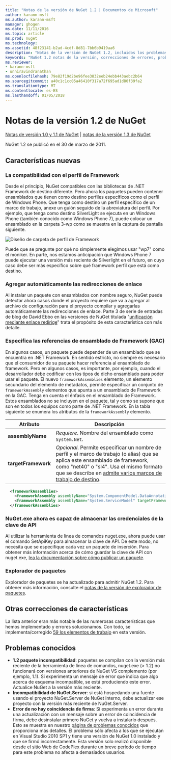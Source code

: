 ```yaml
---
title: "Notas de la versión de NuGet 1.2 | Documentos de Microsoft"
author: karann-msft
ms.author: karann-msft
manager: ghogen
ms.date: 11/11/2016
ms.topic: article
ms.prod: nuget
ms.technology: 
ms.assetid: 48f23141-b2ad-4cdf-8d81-7bb6b9419aa6
description: "Notas de la versión de NuGet 1.2, incluidos los problemas conocidos, correcciones de errores, las funciones agregadas y dcr."
keywords: "NuGet 1.2 notas de la versión, correcciones de errores, problemas, conocidos agregan características, DCR"
ms.reviewer:
- karann-msft
- unniravindranathan
ms.openlocfilehash: 79e82f19d2be96fee3832eeb24ebb443aebc2b64
ms.sourcegitcommit: a40c1c1cc05a46410f317a72f695ad1d80f39fa2
ms.translationtype: MT
ms.contentlocale: es-ES
ms.lasthandoff: 01/05/2018
---
```

# <a name="nuget-12-release-notes"></a>Notas de la versión 1.2 de NuGet

[Notas de versión 1.0 y 1.1 de NuGet](../release-notes/nuget-1.1.md) | [notas de la versión 1.3 de NuGet](../release-notes/nuget-1.3.md)

NuGet 1.2 se publicó en el 30 de marzo de 2011.

## <a name="new-features"></a>Características nuevas

### <a name="framework-profile-support"></a>La compatibilidad con el perfil de Framework

Desde el principio, NuGet compatibles con las bibliotecas de .NET Framework de destino diferente. Pero ahora los paquetes pueden contener ensamblados que tienen como destino perfiles específicos como el perfil de Windows Phone. Que tenga como destino un perfil específico de un marco de trabajo, anexe un guión seguido de la abreviatura del perfil. Por ejemplo, que tenga como destino SilverLight se ejecuta en un Windows Phone (también conocido como Windows Phone 7), puede colocar un ensamblado en la carpeta 3-wp como se muestra en la captura de pantalla siguiente.

![Diseño de carpeta de perfil de Framework](./media/framework-profile-support.png)

Puede que se pregunte por qué no simplemente elegimos usar "wp7" como el moniker. En parte, nos estamos anticipación que Windows Phone 7 puede ejecutar una versión más reciente de Silverlight en el futuro, en cuyo caso debe ser más específico sobre qué framework perfil que está como destino.

### <a name="automatically-add-binding-redirects"></a>Agregar automáticamente las redirecciones de enlace

Al instalar un paquete con ensamblados con nombre seguro, NuGet puede detectar ahora casos donde el proyecto requiere que va a agregar al archivo de configuración para el proyecto compilar y agregarlas automáticamente las redirecciones de enlace. Parte 3 de serie de entradas de blog de David Ebbo en las versiones de NuGet titulada "[unificación mediante enlace redirige](http://blog.davidebbo.com/2011/01/nuget-versioning-part-3-unification-via.html)" trata el propósito de esta característica con más detalle.

<a name="framework-assembly-refs"></a>

### <a name="specifying-framework-assembly-references-gac"></a>Especifica las referencias de ensamblado de Framework (GAC)

En algunos casos, un paquete puede depender de un ensamblado que se encuentra en .NET Framework. En sentido estricto, no siempre es necesario que el consumidor de su paquete hacer referencia al ensamblado de framework. Pero en algunos casos, es importante, por ejemplo, cuando el desarrollador debe codificar con los tipos de dicho ensamblado para poder usar el paquete. El nuevo `frameworkAssemblies` elemento, un elemento secundario del elemento de metadatos, permite especificar un conjunto de `frameworkAssembly` elementos que apunta a un ensamblado de Framework en la GAC. Tenga en cuenta el énfasis en el ensamblado de Framework.
Estos ensamblados no se incluyen en el paquete, tal y como se supone que son en todos los equipos como parte de .NET Framework. En la tabla siguiente se enumera los atributos de la `frameworkAssembly` elemento.


|Atributo |Descripción|
|----------------|-----------|
|**assemblyName**|*Requiere*. Nombre del ensamblado como `System.Net`.|
|**targetFramework**|*Opcional*. Permite especificar un nombre de perfil y el marco de trabajo (o alias) que se aplica este ensamblado de framework, como "net40" o "sl4". Usa el mismo formato que se describe en [admite varios marcos de trabajo de destino](../create-packages/supporting-multiple-target-frameworks.md).|

```xml
  <frameworkAssemblies>
    <frameworkAssembly assemblyName="System.ComponentModel.DataAnnotations" targetFramework="net40" />
    <frameworkAssembly assemblyName="System.ServiceModel" targetFramework="net40" />
  </frameworkAssemblies>
```

### <a name="nugetexe-now-is-able-to-store-api-key-credentials"></a>NuGet.exe ahora es capaz de almacenar las credenciales de la clave de API

Al utilizar la herramienta de línea de comandos nuget.exe, ahora puede usar el comando SetApiKey para almacenar la clave de API. De este modo, no necesita que se especifique cada vez un paquete de inserción. Para obtener más información acerca de cómo guardar la clave de API con nuget.exe, [lea la documentación sobre cómo publicar un paquete](../create-packages/publish-a-package.md).

### <a name="package-explorer"></a>Explorador de paquetes
Explorador de paquetes se ha actualizado para admitir NuGet 1.2. Para obtener más información, consulte el [notas de la versión de explorador de paquetes](http://nuget.codeplex.com/wikipage?title=New%20features%20in%20NuGet%20Package%20Explorer%201.0).

## <a name="other-featuresfixes"></a>Otras correcciones de características

La lista anterior eran más notable de las numerosas características que hemos implementado y errores solucionamos. Con todo, se implementa/corregido [59 los elementos de trabajo](http://nuget.codeplex.com/workitem/list/advanced?keyword=&status=All&type=All&priority=All&release=NuGet%201.2&assignedTo=All&component=All&sortField=Votes&sortDirection=Descending&page=0) en esta versión.

## <a name="known-issues"></a>Problemas conocidos

* **1.2 paquete incompatibilidad**: paquetes se compilan con la versión más reciente de la herramienta de línea de comandos, nuget.exe (> 1.2) no funcionará con versiones anteriores de NuGet VS complemento (por ejemplo, 1.1). Si experimenta un mensaje de error que indica que algo acerca de esquema incompatible, se está produciendo este error. Actualice NuGet a la versión más reciente.
* **Incompatibilidad de NuGet.Server**: si está hospedando una fuente usando el proyecto NuGet.Server de NuGet interno, debe actualizar ese proyecto con la versión más reciente de NuGet.Server.
* **Error de no hay coincidencia de firma**: Si experimenta un error durante una actualización con un mensaje sobre un error de coincidencia de firma, debe desinstalar primero NuGet y vuelva a instalarlo después. Esto se muestra en nuestro [página de problemas conocidos](../release-notes/Known-Issues.md) que proporciona más detalles. El problema sólo afecta a los que se ejecutan en Visual Studio 2010 SP1 y tiene una versión de NuGet 1.0 instalado y que se firmó incorrectamente. Esta versión solo realizó disponible desde el sitio Web de CodePlex durante un breve período de tiempo para este problema no afecta a demasiados usuarios.